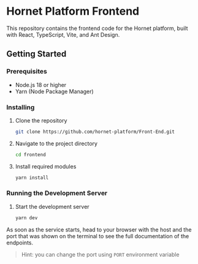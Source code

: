 # Hornet Platform Frontend

This repository contains the frontend code for the Hornet platform, built with React, TypeScript, Vite, and Ant Design.

## Getting Started

### Prerequisites

* Node.js 18 or higher
* Yarn (Node Package Manager)

### Installing

1. Clone the repository
   ```sh
   git clone https://github.com/hornet-platform/Front-End.git

2. Navigate to the project directory
    ```sh
    cd frontend
3. Install required modules
    ```sh
    yarn install
### Running the Development Server
1. Start the development server
    ```sh
    yarn dev

As soon as the service starts, head to your browser with the host and the port that was shown on the terminal to see the full documentation of the endpoints.
> Hint: you can change the port using `PORT` environment variable